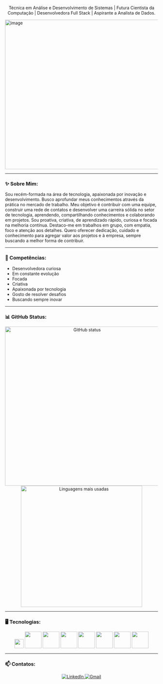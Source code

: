 <h1 align="center"></h1>

<p align="center">
Técnica em Análise e Desenvolvimento de Sistemas | Futura Cientista da Computação | Desenvolvedora Full Stack | Aspirante a Analista de Dados.
</p>

<img width="1280" height="493" alt="image" src="https://github.com/user-attachments/assets/65236b06-52f6-4df1-9554-74c462ec9d47" />

---


### ✨ Sobre Mim:
Sou recém-formada na área de tecnologia, apaixonada por inovação e desenvolvimento. Busco aprofundar meus conhecimentos através da prática no mercado de trabalho.
Meu objetivo é contribuir com uma equipe, construir uma rede de contatos e desenvolver uma carreira sólida no setor de tecnologia, aprendendo, compartilhando conhecimentos e colaborando em projetos.
Sou proativa, criativa, de aprendizado rápido, curiosa e focada na melhoria contínua. Destaco-me em trabalhos em grupo, com empatia, foco e atenção aos detalhes.
Quero oferecer dedicação, cuidado e conhecimento para agregar valor aos projetos e à empresa, sempre buscando a melhor forma de contribuir.

---

### 🧠 Competências:
- Desenvolvedora curiosa
- Em constante evolução 
- Focada 
- Criativa 
- Apaixonada por tecnologia 
- Gosto de resolver desafios 
- Buscando sempre inovar
  
---

### 📊 GitHub Status:
<p align="center">
  <img src="https://github-readme-stats.vercel.app/api?username=EllenMartins0dev&show_icons=true&theme=tokyonight" alt="GitHub status" width="525" />
     <img src="https://github-readme-stats.vercel.app/api/top-langs/?username=EllenMartins0dev&layout=compact&theme=tokyonight" alt="Linguagens mais usadas" width="400" />
</p>

---

### 🖥 Tecnologias:
<p align="center">
  <a href="#"><img src="https://cdn.jsdelivr.net/gh/devicons/devicon/icons/html5/html5-original.svg" width="30" height="30"/></a>
  <a href="#"><img src="https://cdn.jsdelivr.net/gh/devicons/devicon/icons/css3/css3-original.svg" width="55" height="55"/></a>
  <a href="#"><img src="https://techstack-generator.vercel.app/js-icon.svg" width="55" height="55" /></a>
  <a href="#"><img src="https://techstack-generator.vercel.app/java-icon.svg" width="55" height="55" /></a>
  <a href="#"><img src="https://cdn.jsdelivr.net/gh/devicons/devicon/icons/python/python-original.svg" width="55" height="55"/></a>
  <a href="#"><img src="https://techstack-generator.vercel.app/mysql-icon.svg" width="55" height="55" /></a>
  <a href="#"><img src="https://cdn.jsdelivr.net/gh/devicons/devicon/icons/git/git-original.svg" width="55" height="55"/></a>
  <a href="#"><img src="https://techstack-generator.vercel.app/github-icon.svg" width="55" height="55" /></a>
</p>


---

### 📫 Contatos:
<p align="center">
  <a href="https://www.linkedin.com/in/ellen-fernanda-martins-dev" target="_blank" rel="noopener noreferrer">
    <img src="https://img.shields.io/badge/LinkedIn-0A66C2?style=for-the-badge&logo=linkedin&logoColor=white" alt="LinkedIn" />
  </a>
 <a href="mailto:ellenfmaartins.dev@gmail.com?subject=Contato%20via%20GitHub">
    <img src="https://img.shields.io/badge/Gmail-D14836?style=for-the-badge&logo=gmail&logoColor=white" alt="Gmail" />
  </a>
</p>

